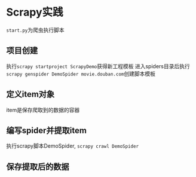 # Scrapy实践
`start.py`为爬虫执行脚本

## 项目创建
执行`scrapy startproject ScrapyDemo`获得新工程模板
进入spiders目录后执行`scrapy genspider DemoSpider movie.douban.com`创建脚本模板

## 定义item对象
item是保存爬取到的数据的容器

## 编写spider并提取item
执行scrapy脚本DemoSpider, `scrapy crawl DemoSpider`

## 保存提取后的数据
